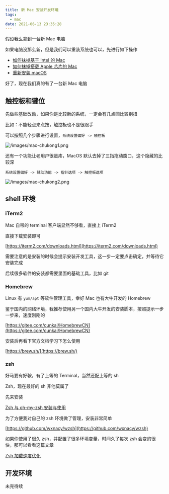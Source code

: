 ```yaml
---
title: 新 Mac 安装开发环境
tags:
  - mac
date: 2021-06-13 23:35:28
---
```



假设我么拿到一台新 Mac 电脑

<!-- more -->
<!-- toc -->

如果电脑没那么新，但是我们可以重装系统也可以，先进行如下操作

- [如何抹掉基于 Intel 的 Mac](https://support.apple.com/zh-cn/HT208496)
- [如何抹掉搭载 Apple 芯片的 Mac](https://support.apple.com/zh-cn/HT212030)
- [重新安装 macOS](https://support.apple.com/zh-cn/guide/mac-help/mchlp1599/mac)

好了，现在我们真的有了一台新 Mac 电脑

## 触控板和键位

先做些基础改动，如果你是比较新的系统，一定会有几点回比较别扭

比如：不能轻点来点按，触控板也不是很跟手

可以按照几个步骤进行设置，`系统设置偏好 -> 触控板`

![/images/mac-chukong1.png](/images/mac-chukong1.png)

还有一个功能让老用户很蛋疼，MacOS 默认去掉了三指拖动窗口，这个隐藏的比较深

`系统设置偏好 -> 辅助功能 -> 指针选项 -> 触控板选项`

![/images/mac-chukong2.png](/images/mac-chukong2.png)

## shell 环境

### iTerm2

Mac 自带的 terminal 客户端显然不够看，直接上 iTerm2

直接下载安装即可

[https://iterm2.com/downloads.html](https://iterm2.com/downloads.html)

需要注意的是安装的时候会提示安装开发工具，这一步一定要点击确定，并等待它安装完成

后续很多软件的安装都需要里面的基础工具，比如 git

### Homebrew

Linux 有 `yum/apt` 等软件管理工具，幸好 Mac 也有大牛开发的 Homebrew

鉴于国内的网络环境，我推荐使用另一个国内大牛开发的安装脚本，按照提示一步一步来，速度刚刚的

[https://gitee.com/cunkai/HomebrewCN](https://gitee.com/cunkai/HomebrewCN)

安装后再看下官方文档学习下怎么使用

[https://brew.sh/](https://brew.sh/)

### zsh

好马要有好鞍，有了上等的 Terminal，当然还配上等的 sh

Zsh，现在最好的 sh 非他莫属了

先来安装

[Zsh 与 oh-my-zsh 安装与使用](https://wxnacy.com/2017/08/16/shell-2017-08-16-zsh-install/)

为了方便我对自己的 zsh 环境做了管理，安装非常简单

[https://github.com/wxnacy/wzsh](https://github.com/wxnacy/wzsh)

如果你使用了很久 zsh，并配置了很多环境变量，时间久了每次 zsh 会变的很快，那可以看看这篇文章

[Zsh 加载速度优化](https://wxnacy.com/2019/04/04/zsh-speed-optimization/)


## 开发环境

未完待续
